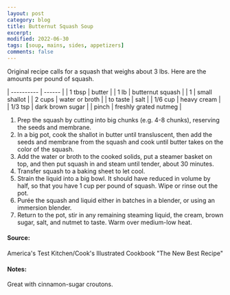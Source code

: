 ```yaml
---
layout: post
category: blog
title: Butternut Squash Soup
excerpt:
modified: 2022-06-30
tags: [soup, mains, sides, appetizers]
comments: false
---
```


Original recipe calls for a squash that weighs about 3 lbs. Here are the amounts per pound of squash.

| ---------- | ------ |
| 1 tbsp | butter |
| 1 lb | butternut squash |
| 1 | small shallot |
| 2 cups | water or broth |
| to taste | salt |
| 1/6 cup | heavy cream |
| 1/3 tsp | dark brown sugar |
| pinch | freshly grated nutmeg |


1. Prep the squash by cutting into big chunks (e.g. 4-8 chunks), reserving the seeds and membrane.
2. In a big pot, cook the shallot in butter until transluscent, then add the seeds and membrane from the squash and cook until butter takes on the color of the squash.
3. Add the water or broth to the cooked solids, put a steamer basket on top, and then put squash in and steam until tender, about 30 minutes.
4. Transfer squash to a baking sheet to let cool.
5. Strain the liquid into a big bowl. It should have reduced in volume by half, so that you have 1 cup per pound of squash. Wipe or rinse out the pot.
6. Purée the squash and liquid either in batches in a blender, or using an immersion blender.
7. Return to the pot, stir in any remaining steaming liquid, the cream, brown sugar, salt, and nutmet to taste. Warm over medium-low heat.



#### Source:
America's Test Kitchen/Cook's Illustrated Cookbook "The New Best Recipe"

#### Notes:
Great with cinnamon-sugar croutons.
